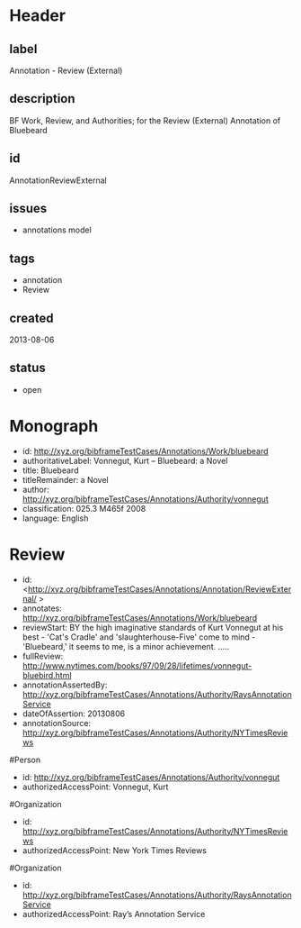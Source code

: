 # Header

## label

Annotation -  Review (External) 

## description

BF Work, Review, and Authorities; for the Review (External) Annotation of Bluebeard

## id

AnnotationReviewExternal

## issues

* annotations model


## tags

* annotation
* Review

## created

2013-08-06

## status

* open

# Monograph 

* id: <http://xyz.org/bibframeTestCases/Annotations/Work/bluebeard>
* authoritativeLabel: Vonnegut, Kurt – Bluebeard: a Novel
* title: Bluebeard
* titleRemainder: a Novel
* author: <http://xyz.org/bibframeTestCases/Annotations/Authority/vonnegut>
* classification: 025.3 M465f 2008
* language: English

# Review

* id: <http://xyz.org/bibframeTestCases/Annotations/Annotation/ReviewExternal/ >
* annotates: http://xyz.org/bibframeTestCases/Annotations/Work/bluebeard
* reviewStart:   BY the high imaginative standards of Kurt Vonnegut at his best - 'Cat's Cradle' and 'slaughterhouse-Five' come to mind - 'Bluebeard,' it seems to me, is a minor achievement. .....
* fullReview: http://www.nytimes.com/books/97/09/28/lifetimes/vonnegut-bluebird.html
* annotationAssertedBy:  <http://xyz.org/bibframeTestCases/Annotations/Authority/RaysAnnotationService>
* dateOfAssertion: 20130806
* annotationSource:   <http://xyz.org/bibframeTestCases/Annotations/Authority/NYTimesReviews>



#Person
* id: <http://xyz.org/bibframeTestCases/Annotations/Authority/vonnegut>
* authorizedAccessPoint: Vonnegut, Kurt

#Organization
* id: <http://xyz.org/bibframeTestCases/Annotations/Authority/NYTimesReviews>
* authorizedAccessPoint: New York Times Reviews

#Organization
* id: <http://xyz.org/bibframeTestCases/Annotations/Authority/RaysAnnotationService>
* authorizedAccessPoint: Ray’s Annotation Service

